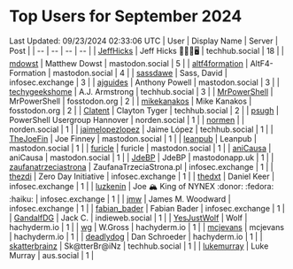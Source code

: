 # Top Users for September 2024
Last Updated: 09/23/2024 02:33:06 UTC
| User | Display Name | Server | Post |
| -- | -- | -- | -- |
| [JeffHicks](https://techhub.social/@JeffHicks) | Jeff Hicks 🐶🎼🍷🖥️ | techhub.social | 18 |
| [mdowst](https://mastodon.social/@mdowst) | Matthew Dowst | mastodon.social | 5 |
| [altf4formation](https://mastodon.social/@altf4formation) | AltF4-Formation | mastodon.social | 4 |
| [sassdawe](https://infosec.exchange/@sassdawe) | Sass, David | infosec.exchange | 3 |
| [ajguides](https://mastodon.social/@ajguides) | Anthony Powell | mastodon.social | 3 |
| [techygeekshome](https://techhub.social/@techygeekshome) | A.J. Armstrong | techhub.social | 3 |
| [MrPowerShell](https://fosstodon.org/@MrPowerShell) | MrPowerShell | fosstodon.org | 2 |
| [mikekanakos](https://fosstodon.org/@mikekanakos) | Mike Kanakos | fosstodon.org | 2 |
| [Clatent](https://techhub.social/@Clatent) | Clayton Tyger | techhub.social | 2 |
| [psugh](https://norden.social/@psugh) | PowerShell Usergroup Hannover | norden.social | 1 |
| [normen](https://norden.social/@normen) |  | norden.social | 1 |
| [jaimelopezlopez](https://techhub.social/@jaimelopezlopez) | Jaime López | techhub.social | 1 |
| [TheJoeFin](https://mastodon.social/@TheJoeFin) | Joe Finney | mastodon.social | 1 |
| [leanpub](https://mastodon.social/@leanpub) | Leanpub | mastodon.social | 1 |
| [furicle](https://mastodon.social/@furicle) | furicle | mastodon.social | 1 |
| [aniCausa](https://mastodon.social/@aniCausa) | aniCausa | mastodon.social | 1 |
| [JdeBP](https://mastodonapp.uk/@JdeBP) | JdeBP | mastodonapp.uk | 1 |
| [zaufanatrzeciastrona](https://infosec.exchange/@zaufanatrzeciastrona) | ZaufanaTrzeciaStrona.pl | infosec.exchange | 1 |
| [thezdi](https://infosec.exchange/@thezdi) | Zero Day Initiative | infosec.exchange | 1 |
| [thedxt](https://infosec.exchange/@thedxt) | Daniel Keer | infosec.exchange | 1 |
| [luzkenin](https://infosec.exchange/@luzkenin) | Joe 🏔️ King of NYNEX :donor: :fedora: :haiku: | infosec.exchange | 1 |
| [jmw](https://infosec.exchange/@jmw) | James M. Woodward | infosec.exchange | 1 |
| [fabian_bader](https://infosec.exchange/@fabian_bader) | Fabian Bader | infosec.exchange | 1 |
| [GandalfDG](https://indieweb.social/@GandalfDG) | Jack C. | indieweb.social | 1 |
| [YesJustWolf](https://hachyderm.io/@YesJustWolf) | Wolf | hachyderm.io | 1 |
| [wg](https://hachyderm.io/@wg) | W.Gross | hachyderm.io | 1 |
| [mcjevans](https://hachyderm.io/@mcjevans) | mcjevans | hachyderm.io | 1 |
| [deadlydog](https://hachyderm.io/@deadlydog) | Dan Schroeder | hachyderm.io | 1 |
| [skatterbrainz](https://techhub.social/@skatterbrainz) | Sk@tterBr@iNz | techhub.social | 1 |
| [lukemurray](https://aus.social/@lukemurray) | Luke Murray | aus.social | 1 |
